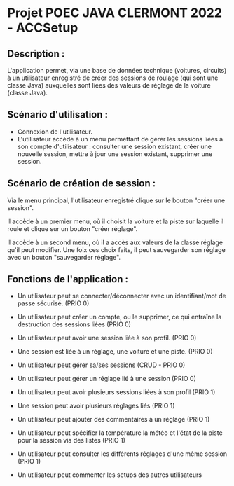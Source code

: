 # Projet POEC JAVA CLERMONT 2022 - ACCSetup

## Description :

L'application permet, via une base de données technique (voitures, circuits) à un utilisateur enregistré de créer des sessions de roulage (qui sont une classe Java)
auxquelles sont liées des valeurs de réglage de la voiture (classe Java).

## Scénario d'utilisation :

- Connexion de l'utilisateur.
- L'utilisateur accède à un menu permettant de gérer les sessions liées à son compte d'utilisateur : consulter une session existant, créer une nouvelle session, mettre à jour une session existant, supprimer une session.

## Scénario de création de session :

Via le menu principal, l'utilisateur enregistré clique sur le bouton "créer une session".

Il accède à un premier menu, où il choisit la voiture et la piste sur laquelle il roule et clique sur un bouton "créer réglage".

Il accède à un second menu, où il a accès aux valeurs de la classe réglage qu'il peut modifier. Une foix ces choix faits, il peut sauvegarder son réglage avec un bouton "sauvegarder réglage".

## Fonctions de l'application :

- Un utilisateur peut se connecter/déconnecter avec un identifiant/mot de passe sécurisé. (PRIO 0)

- Un utilisateur peut créer un compte, ou le supprimer, ce qui entraîne la destruction des sessions liées (PRIO 0)

- Un utilisateur peut avoir une session liée à son profil. (PRIO 0)

- Une session est liée à un réglage, une voiture et une piste. (PRIO 0)

- Un utilisateur peut gérer sa/ses sessions (CRUD - PRIO 0)

- Un utilisateur peut gérer un réglage lié à une session (PRIO 0)

- Un utilisateur peut avoir plusieurs sessions liées à son profil (PRIO 1)

- Une session peut avoir plusieurs réglages liés (PRIO 1)

- Un utilisateur peut ajouter des commentaires à un réglage (PRIO 1)

- Un utilisateur peut spécifier la température la météo et l'état de la piste pour la session via des listes (PRIO 1)

- Un utilisateur peut consulter les différents réglages d'une même session (PRIO 1)

- Un utilisateur peut commenter les setups des autres utilisateurs
